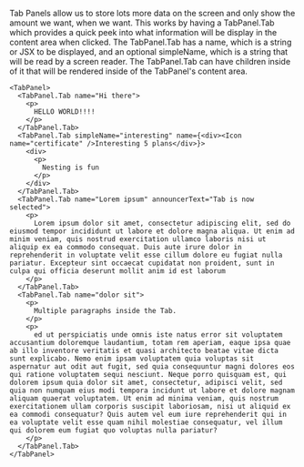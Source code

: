 Tab Panels allow us to store lots more data on the screen and only show the amount we want, when we want. This works by having a TabPanel.Tab which provides a quick peek into what information will be display in the content area when clicked. The TabPanel.Tab has a name, which is a string or JSX to be displayed, and an optional simpleName, which is a string that will be read by a screen reader. The TabPanel.Tab can have children inside of it that will be rendered inside of the TabPanel's content area.

```
<TabPanel>
  <TabPanel.Tab name="Hi there">
    <p>
      HELLO WORLD!!!!
    </p>
  </TabPanel.Tab>
  <TabPanel.Tab simpleName="interesting" name={<div><Icon name="certificate" />Interesting 5 plans</div>}>
    <div>
      <p>
        Nesting is fun
      </p>
    </div>
  </TabPanel.Tab>
  <TabPanel.Tab name="Lorem ipsum" announcerText="Tab is now selected">
    <p>
      Lorem ipsum dolor sit amet, consectetur adipiscing elit, sed do eiusmod tempor incididunt ut labore et dolore magna aliqua. Ut enim ad minim veniam, quis nostrud exercitation ullamco laboris nisi ut aliquip ex ea commodo consequat. Duis aute irure dolor in reprehenderit in voluptate velit esse cillum dolore eu fugiat nulla pariatur. Excepteur sint occaecat cupidatat non proident, sunt in culpa qui officia deserunt mollit anim id est laborum
    </p>
  </TabPanel.Tab>
  <TabPanel.Tab name="dolor sit">
    <p>
      Multiple paragraphs inside the Tab.
    </p>
    <p>
      ed ut perspiciatis unde omnis iste natus error sit voluptatem accusantium doloremque laudantium, totam rem aperiam, eaque ipsa quae ab illo inventore veritatis et quasi architecto beatae vitae dicta sunt explicabo. Nemo enim ipsam voluptatem quia voluptas sit aspernatur aut odit aut fugit, sed quia consequuntur magni dolores eos qui ratione voluptatem sequi nesciunt. Neque porro quisquam est, qui dolorem ipsum quia dolor sit amet, consectetur, adipisci velit, sed quia non numquam eius modi tempora incidunt ut labore et dolore magnam aliquam quaerat voluptatem. Ut enim ad minima veniam, quis nostrum exercitationem ullam corporis suscipit laboriosam, nisi ut aliquid ex ea commodi consequatur? Quis autem vel eum iure reprehenderit qui in ea voluptate velit esse quam nihil molestiae consequatur, vel illum qui dolorem eum fugiat quo voluptas nulla pariatur?
    </p>
  </TabPanel.Tab>
</TabPanel>
```